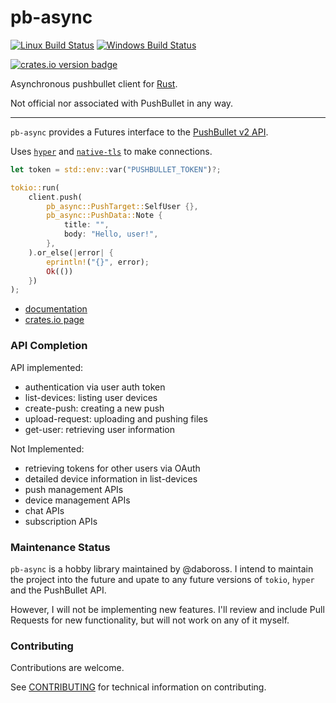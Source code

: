 pb-async
========
[![Linux Build Status][travis-image]][travis-builds]
[![Windows Build Status][appveyor-image]][appveyor-builds]

[![crates.io version badge][cratesio-badge]][pb-async-crate]

Asynchronous pushbullet client for [Rust].

Not official nor associated with PushBullet in any way.

---

`pb-async` provides a Futures interface to the [PushBullet v2 API].

Uses [`hyper`] and [`native-tls`] to make connections.

```rust
let token = std::env::var("PUSHBULLET_TOKEN")?;

tokio::run(
    client.push(
        pb_async::PushTarget::SelfUser {},
        pb_async::PushData::Note {
            title: "",
            body: "Hello, user!",
        },
    ).or_else(|error| {
        eprintln!("{}", error);
        Ok(())
    })
);
```

- [documentation][pb-async-docs]
- [crates.io page][pb-async-crate]


### API Completion

API implemented:
- authentication via user auth token
- list-devices: listing user devices
- create-push: creating a new push
- upload-request: uploading and pushing files
- get-user: retrieving user information

Not Implemented:
- retrieving tokens for other users via OAuth
- detailed device information in list-devices
- push management APIs
- device management APIs
- chat APIs
- subscription APIs

### Maintenance Status

`pb-async` is a hobby library maintained by @daboross. I intend to maintain the project into the future and upate to any future versions of `tokio`, `hyper` and the PushBullet API.

However, I will not be implementing new features. I'll review and include Pull Requests for new functionality, but will not work on any of it myself.

### Contributing

Contributions are welcome.

See [CONTRIBUTING](./CONTRIBUTING.md) for technical information on contributing.

[Rust]: https://www.rust-lang.org/
[PushBullet v2 API]: https://docs.pushbullet.com
[`hyper`]: https://crates.io/crates/hyper
[`native-tls`]: https://crates.io/crates/native-tls
[travis-image]: https://travis-ci.org/daboross/pb-async.svg?branch=master
[travis-builds]: https://travis-ci.org/daboross/pb-async
[appveyor-image]: https://ci.appveyor.com/api/projects/status/ofdv9657k88jbpel/branch/master?svg=true
[appveyor-image]: https://ci.appveyor.com/api/projects/status/github/daboross/pb-async?branch=master&svg=true
[appveyor-builds]: https://ci.appveyor.com/project/daboross/pb-async
[cratesio-badge]: http://meritbadge.herokuapp.com/pb-async
[pb-async-docs]: https://docs.rs/pb-async/
[pb-async-crate]: https://crates.io/crates/pb-async
